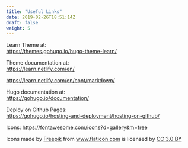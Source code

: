 ```yaml
---
title: "Useful Links"
date: 2019-02-26T18:51:14Z
draft: false
weight: 5
---
```


Learn Theme at:   
https://themes.gohugo.io/hugo-theme-learn/

Theme documentation at:   
https://learn.netlify.com/en/   

https://learn.netlify.com/en/cont/markdown/

Hugo documentation at:   
https://gohugo.io/documentation/

Deploy on Github Pages:   
https://gohugo.io/hosting-and-deployment/hosting-on-github/

Icons:
https://fontawesome.com/icons?d=gallery&m=free

<div>Icons made by <a href="https://www.freepik.com/" title="Freepik">Freepik</a> from <a href="https://www.flaticon.com/" 			    title="Flaticon">www.flaticon.com</a> is licensed by <a href="http://creativecommons.org/licenses/by/3.0/" 			    title="Creative Commons BY 3.0" target="_blank">CC 3.0 BY</a></div>
